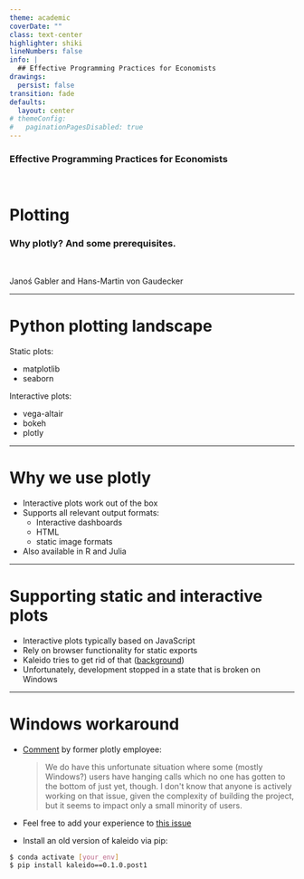 ```yaml
---
theme: academic
coverDate: ""
class: text-center
highlighter: shiki
lineNumbers: false
info: |
  ## Effective Programming Practices for Economists
drawings:
  persist: false
transition: fade
defaults:
  layout: center
# themeConfig:
#   paginationPagesDisabled: true
---
```


### Effective Programming Practices for Economists

<br/>

# Plotting

### Why plotly? And some prerequisites.

<br/>


Janoś Gabler and Hans-Martin von Gaudecker

---

# Python plotting landscape

Static plots:
- matplotlib
- seaborn

Interactive plots:
- vega-altair
- bokeh
- plotly

---

# Why we use plotly

- Interactive plots work out of the box
- Supports all relevant output formats:
    - Interactive dashboards
    - HTML
    - static image formats
- Also available in R and Julia

---

# Supporting static and interactive plots

- Interactive plots typically based on JavaScript
- Rely on browser functionality for static exports
- Kaleido tries to get rid of that ([background](https://github.com/plotly/Kaleido#background))
- Unfortunately, development stopped in a state that is broken on Windows


---

# Windows workaround

- [Comment](https://github.com/plotly/Kaleido/issues/150#issuecomment-1293508017) by former plotly employee:

  > We do have this unfortunate situation where some (mostly Windows?) users have
  > hanging calls which no one has gotten to the bottom of just yet, though. I don't
  > know that anyone is actively working on that issue, given the complexity of building
  > the project, but it seems to impact only a small minority of users.

- Feel free to add your experience to [this issue](https://github.com/plotly/Kaleido/issues/134)
- Install an old version of kaleido via pip:

```bash
$ conda activate [your_env]
$ pip install kaleido==0.1.0.post1
```
